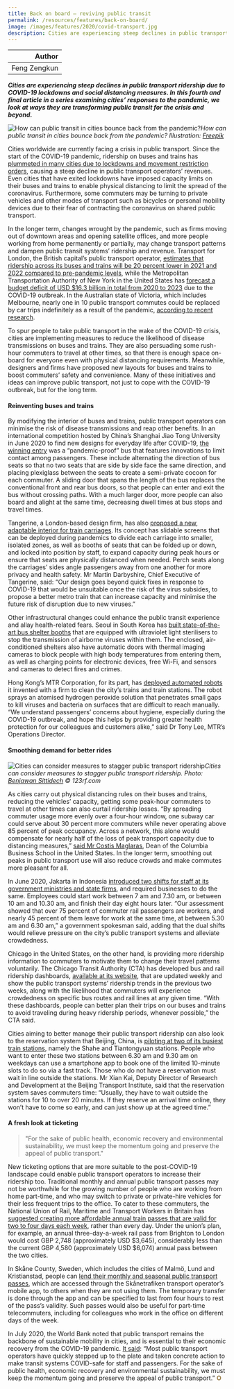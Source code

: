 ```yaml
---
title: Back on board — reviving public transit
permalink: /resources/features/back-on-board/
image: /images/features/2020/covid-transport.jpg
description: Cities are experiencing steep declines in public transport ridership due to COVID-19 lockdowns and social distancing measures. In this fourth and final article in a series examining cities’ responses to the pandemic, we look at ways they are transforming public transit for the crisis and beyond.
---
```


| Author |
|---:|
| Feng Zengkun |

***Cities are experiencing steep declines in public transport ridership due to COVID-19 lockdowns and social distancing measures. In this fourth and final article in a series examining cities’ responses to the pandemic, we look at ways they are transforming public transit for the crisis and beyond.***

![How can public transit in cities bounce back from the pandemic?](/images/features/2020/covid-transport.jpg/)*How can public transit in cities bounce back from the pandemic? Illustration: [Freepik](http://www.freepik.com)*

Cities worldwide are currently facing a crisis in public transport. Since the start of the COVID-19 pandemic, ridership on buses and trains has [plummeted in many cities due to lockdowns and movement restriction orders](https://www.straitstimes.com/singapore/transport/public-transport-usage-plummets-as-more-stay-home), causing a steep decline in public transport operators’ revenues. Even cities that have exited lockdowns have imposed capacity limits on their buses and trains to enable physical distancing to limit the spread of the coronavirus. Furthermore, some commuters may be turning to private vehicles and other modes of transport such as bicycles or personal mobility devices due to their fear of contracting the coronavirus on shared public transport. 

In the longer term, changes wrought by the pandemic, such as firms moving out of downtown areas and opening satellite offices, and more people working from home permanently or partially, may change transport patterns and dampen public transit systems’ ridership and revenue. Transport for London, the British capital’s public transport operator, [estimates that ridership across its buses and trains will be 20 percent lower in 2021 and 2022 compared to pre-pandemic levels](https://www.london.gov.uk/press-releases/assembly/tfl-commissioner-faces-london-assembly-questioning), while the Metropolitan Transportation Authority of New York in the United States has [forecast a budget deficit of USD $16.3 billion in total from 2020 to 2023](https://www.osc.state.ny.us/files/reports/osdc/pdf/report-5-2021.pdf) due to the COVID-19 outbreak. In the Australian state of Victoria, which includes Melbourne, nearly one in 10 public transport commutes could be replaced by car trips indefinitely as a result of the pandemic, [according to recent research](https://www.theage.com.au/national/victoria/back-to-cars-public-transport-expected-to-take-post-pandemic-beating-20200828-p55q6q.html).

To spur people to take public transport in the wake of the COVID-19 crisis, cities are implementing measures to reduce the likelihood of disease transmissions on buses and trains. They are also persuading some rush-hour commuters to travel at other times, so that there is enough space on-board for everyone even with physical distancing requirements. Meanwhile, designers and firms have proposed new layouts for buses and trains to boost commuters’ safety and convenience. Many of these initiatives and ideas can improve public transport, not just to cope with the COVID-19 outbreak, but for the long term.

#### **Reinventing buses and trains**

By modifying the interior of buses and trains, public transport operators can minimise the risk of disease transmissions and reap other benefits. In an international competition hosted by China’s Shanghai Jiao Tong University in June 2020 to find new designs for everyday life after COVID-19, [the winning entry](https://www.straitstimes.com/singapore/pandemic-proof-bus-by-sporean-and-3-others-wins-design-contest) was a “pandemic-proof” bus that features innovations to limit contact among passengers. These include alternating the direction of bus seats so that no two seats that are side by side face the same direction, and placing plexiglass between the seats to create a semi-private cocoon for each commuter. A sliding door that spans the length of the bus replaces the conventional front and rear bus doors, so that people can enter and exit the bus without crossing paths. With a much larger door, more people can also board and alight at the same time, decreasing dwell times at bus stops and travel times. 

Tangerine, a London-based design firm, has also [proposed a new, adaptable interior for train carriages](https://tangerine.net/en/metamorphosis-a-design-vision-for-metro-travel-post-covid/). Its concept has slidable screens that can be deployed during pandemics to divide each carriage into smaller, isolated zones, as well as booths of seats that can be folded up or down, and locked into position by staff, to expand capacity during peak hours or ensure that seats are physically distanced when needed. Perch seats along the carriages’ sides angle passengers away from one another for more privacy and health safety. Mr Martin Darbyshire, Chief Executive of Tangerine, said: “Our design goes beyond quick fixes in response to COVID-19 that would be unsuitable once the risk of the virus subsides, to propose a better metro train that can increase capacity and minimise the future risk of disruption due to new viruses.”

Other infrastructural changes could enhance the public transit experience and allay health-related fears. Seoul in South Korea has [built state-of-the-art bus shelter booths](http://www.koreaherald.com/view.php?ud=20200806000634) that are equipped with ultraviolet light sterilisers to stop the transmission of airborne viruses within them. The enclosed, air-conditioned shelters also have automatic doors with thermal imaging cameras to block people with high body temperatures from entering them, as well as charging points for electronic devices, free Wi-Fi, and sensors and cameras to detect fires and crimes. 

Hong Kong’s MTR Corporation, for its part, has [deployed automated robots](http://www.mtr.com.hk/archive/corporate/en/press_release/PR-20-020-E.pdf) it invented with a firm to clean the city’s trains and train stations. The robot sprays an atomised hydrogen peroxide solution that penetrates small gaps to kill viruses and bacteria on surfaces that are difficult to reach manually. “We understand passengers’ concerns about hygiene, especially during the COVID-19 outbreak, and hope this helps by providing greater health protection for our colleagues and customers alike,” said Dr Tony Lee, MTR’s Operations Director.    

#### **Smoothing demand for better rides**

![Cities can consider measures to stagger public transport ridership](/images/features/2020/covid-metro.jpg/)*Cities can consider measures to stagger public transport ridership. Photo: [Benjawan Sittidech](https://www.123rf.com/profile_zephyr18) © 123rf.com*

As cities carry out physical distancing rules on their buses and trains, reducing the vehicles’ capacity, getting some peak-hour commuters to travel at other times can also curtail ridership losses. “By spreading commuter usage more evenly over a four-hour window, one subway car could serve about 30 percent more commuters while never operating above 85 percent of peak occupancy. Across a network, this alone would compensate for nearly half of the loss of peak transport capacity due to distancing measures,” [said Mr Costis Maglaras](https://www.forbes.com/sites/columbiabusinessschool/2020/08/07/reconsider-9-to-5-work-schedule/?sh=3a8a81d9440d), Dean of the Columbia Business School in the United States. In the longer term, smoothing out peaks in public transport use will also reduce crowds and make commutes more pleasant for all.

In June 2020, Jakarta in Indonesia [introduced two shifts for staff at its government ministries and state firms](https://www.straitstimes.com/asia/se-asia/coronavirus-indonesia-orders-jakarta-firms-to-implement-new-working-hours), and required businesses to do the same. Employees could start work between 7 am and 7.30 am, or between 10 am and 10.30 am, and finish their day eight hours later. “Our assessment showed that over 75 percent of commuter rail passengers are workers, and nearly 45 percent of them leave for work at the same time, at between 5.30 am and 6.30 am,” a government spokesman said, adding that the dual shifts would relieve pressure on the city’s public transport systems and alleviate crowdedness. 

Chicago in the United States, on the other hand, is providing more ridership information to commuters to motivate them to change their travel patterns voluntarily. The Chicago Transit Authority (CTA) has developed bus and rail ridership dashboards, [available at its website](https://www.transitchicago.com/coronavirus/dashboard/), that are updated weekly and show the public transport systems’ ridership trends in the previous two weeks, along with the likelihood that commuters will experience crowdedness on specific bus routes and rail lines at any given time. “With these dashboards, people can better plan their trips on our buses and trains to avoid traveling during heavy ridership periods, whenever possible,” the CTA said.

Cities aiming to better manage their public transport ridership can also look to the reservation system that Beijing, China, is [piloting at two of its busiest train stations](https://peoplesdaily.pdnews.cn/china/podcast-story-in-the-story-3-9-2020-mon-131432.html), namely the Shahe and Tiantongyuan stations. People who want to enter these two stations between 6.30 am and 9.30 am on weekdays can use a smartphone app to book one of the limited 10-minute slots to do so via a fast track. Those who do not have a reservation must wait in line outside the stations. Mr Xian Kai, Deputy Director of Research and Development at the Beijing Transport Institute, said that the reservation system saves commuters time: “Usually, they have to wait outside the stations for 10 to over 20 minutes. If they reserve an arrival time online, they won’t have to come so early, and can just show up at the agreed time.” 

#### **A fresh look at ticketing**

> "For the sake of public health, economic recovery and environmental sustainability, we must keep the momentum going and preserve the appeal of public transport."

New ticketing options that are more suitable to the post-COVID-19 landscape could enable public transport operators to increase their ridership too. Traditional monthly and annual public transport passes may not be worthwhile for the growing number of people who are working from home part-time, and who may switch to private or private-hire vehicles for their less frequent trips to the office. To cater to these commuters, the National Union of Rail, Maritime and Transport Workers in Britain has [suggested creating more affordable annual train passes that are valid for two to four days each week](https://www.theguardian.com/money/2020/aug/18/cut-rail-fares-to-counter-covid-slump-in-train-travel-watchdog-urges), rather than every day. Under the union’s plan, for example, an annual three-day-a-week rail pass from Brighton to London would cost GBP 2,748 (approximately USD $3,645), considerably less than the current GBP 4,580 (approximately USD $6,074) annual pass between the two cities. 

In Skåne County, Sweden, which includes the cities of Malmö, Lund and Kristianstad, people can [lend their monthly and seasonal public transport passes](https://translate.google.com/translate?hl=en&sl=sv&u=https://www.skanetrafiken.se/biljetter/app2/mitt-konto/&prev=search&pto=aue), which are accessed through the Skånetrafiken transport operator’s mobile app, to others when they are not using them. The temporary transfer is done through the app and can be specified to last from four hours to rest of the pass’s validity. Such passes would also be useful for part-time telecommuters, including for colleagues who work in the office on different days of the week. 

In July 2020, the World Bank noted that public transport remains the backbone of sustainable mobility in cities, and is essential to their economic recovery from the COVID-19 pandemic. [It said](https://blogs.worldbank.org/transport/fight-against-covid-19-public-transport-should-be-hero-not-villain): “Most public transport operators have quickly stepped up to the plate and taken concrete action to make transit systems COVID-safe for staff and passengers. For the sake of public health, economic recovery and environmental sustainability, we must keep the momentum going and preserve the appeal of public transport.” **<font color="#967942">O</font>**
